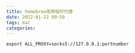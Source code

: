 ```yaml
---
title: homebrew使用临时代理
date: 2022-01-22 09:50
tags: mac
categories: 
---
```


<!--more-->

```shell
export ALL_PROXY=socks5://127.0.0.1:portnumber
```